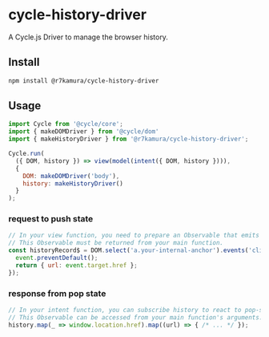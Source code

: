 # cycle-history-driver
A Cycle.js Driver to manage the browser history.

## Install
```sh
npm install @r7kamura/cycle-history-driver
```

## Usage
```js
import Cycle from '@cycle/core';
import { makeDOMDriver } from '@cycle/dom'
import { makeHistoryDriver } from '@r7kamura/cycle-history-driver';

Cycle.run(
  ({ DOM, history }) => view(model(intent({ DOM, history }))),
  {
    DOM: makeDOMDriver('body'),
    history: makeHistoryDriver()
  }
);
```

### request to push state
```js
// In your view function, you need to prepare an Observable that emits Object{url} for push-state.
// This Observable must be returned from your main function.
const historyRecord$ = DOM.select('a.your-internal-anchor').events('click').map((event) => {
  event.preventDefault();
  return { url: event.target.href };
});
```

### response from pop state
```js
// In your intent function, you can subscribe history to react to pop-state events.
// This Observable can be accessed from your main function's arguments.
history.map(_ => window.location.href).map((url) => { /* ... */ });
```
